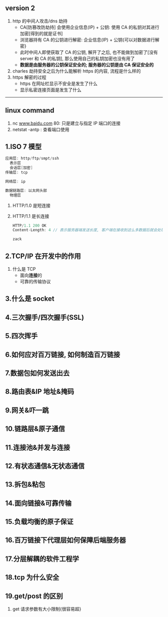## version 2

1. http 的中间人攻击/dns 劫持
   - CA[防篡改防劫持] 会使用企业信息(IP) + 公钥: 使用 CA 的私钥对其进行加密[得到的就是证书]
   - 浏览器持有 CA 的公钥进行解密: 企业信息(IP) + 公钥{可以对数据进行解密}
   - 此时中间人即使获取了 CA 的公钥, 解开了之后, 也不能做到加密了[没有 server 和 CA 的私钥], 那么使用自己的私钥加密也没有用了
   - **数据是由服务器的公钥保证安全的; 服务器的公钥是由 CA 保证安全的**
2. charles 劫持安全之后为什么能解析 https 的内容, 流程是什么样的
3. https 解密的过程
   - https 在网址栏显示不安全是发生了什么
   - 显示私密连接页面是发生了什么

---

## linux command

1. nc www.baidu.com 80: 只是建立与指定 IP 端口的连接
2. netstat -antp : 查看端口使用

## 1.ISO 7 模型

```java
应用层: http/ftp/smpt/ssh
  表示层
  会话层[加密]
传输层: tcp

网络层: ip

数据链路层: 以太网头部
  物理层
```

1. HTTP/1.0 是短连接
2. HTTP/1.1 是长连接

   ```js
   HTTP/1.1 200 OK
   Content-Length: 4 // 表示服务器端发送长度, 客户端在接收到这么多数据后就会处理相应的逻辑, 否则就一直在接收

   zack
   ```

## 2.TCP/IP 在开发中的作用

1. 什么是 TCP
   - 面向**连接**的
   - 可靠的传输协议

## 3.什么是 socket

## 4.三次握手/四次握手(SSL)

## 5.四次挥手

## 6.如何应对百万链接, 如何制造百万链接

## 7.数据包如何发送出去

## 8.路由表&IP 地址&掩码

## 9.网关&吓一跳

## 10.链路层&原子通信

## 11.连接池&并发与连接

## 12.有状态通信&无状态通信

## 13.拆包&粘包

## 14.面向链接&可靠传输

## 15.负载均衡的原子保证

## 16.百万链接下代理层如何保障后端服务器

## 17.分层解耦的软件工程学

## 18.tcp 为什么安全

## 19.get/post 的区别

1. get 请求参数有大小限制{很容易超}
